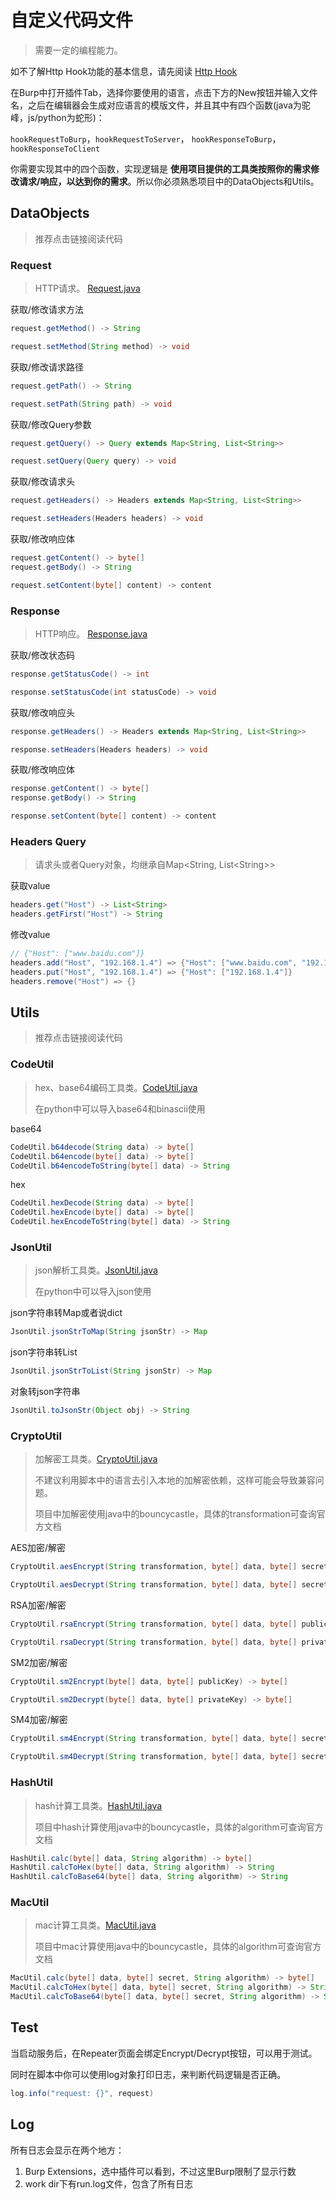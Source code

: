 # 自定义代码文件

> 需要一定的编程能力。

如不了解Http Hook功能的基本信息，请先阅读 [Http Hook](https://github.com/outlaws-bai/Galaxy/blob/main/docs/HttpHook.md)

在Burp中打开插件Tab，选择你要使用的语言，点击下方的New按钮并输入文件名，之后在编辑器会生成对应语言的模版文件，并且其中有四个函数(java为驼峰，js/python为蛇形)：

`hookRequestToBurp`，`hookRequestToServer`， `hookResponseToBurp`， `hookResponseToClient`

你需要实现其中的四个函数，实现逻辑是 **使用项目提供的工具类按照你的需求修改请求/响应，以达到你的需求**。所以你必须熟悉项目中的DataObjects和Utils。

## DataObjects

> 推荐点击链接阅读代码

### Request

> HTTP请求。 [Request.java](https://github1s.com/outlaws-bai/Galaxy/blob/main/src/main/java/org/m2sec/core/models/Request.java)

获取/修改请求方法

```java
request.getMethod() -> String
```

```java
request.setMethod(String method) -> void
```

获取/修改请求路径

```java
request.getPath() -> String
```

```java
request.setPath(String path) -> void
```

获取/修改Query参数

```java
request.getQuery() -> Query extends Map<String, List<String>>
```

```java
request.setQuery(Query query) -> void
```

获取/修改请求头

```java
request.getHeaders() -> Headers extends Map<String, List<String>>
```

```java
request.setHeaders(Headers headers) -> void
```

获取/修改响应体

```java
request.getContent() -> byte[]
request.getBody() -> String
```

```java
request.setContent(byte[] content) -> content
```

### Response

> HTTP响应。 [Response.java](https://github1s.com/outlaws-bai/Galaxy/blob/main/src/main/java/org/m2sec/core/models/Response.java)

获取/修改状态码

```java
response.getStatusCode() -> int
```

```java
response.setStatusCode(int statusCode) -> void
```

获取/修改响应头

```java
response.getHeaders() -> Headers extends Map<String, List<String>>
```

```java
response.setHeaders(Headers headers) -> void
```

获取/修改响应体

```java
response.getContent() -> byte[]
response.getBody() -> String
```

```java
response.setContent(byte[] content) -> content
```

### Headers Query

> 请求头或者Query对象，均继承自Map\<String, List\<String\>\>

获取value

```java
headers.get("Host") -> List<String>
headers.getFirst("Host") -> String
```

修改value

```java
// {"Host": ["www.baidu.com"]}
headers.add("Host", "192.168.1.4") => {"Host": ["www.baidu.com", "192.168.1.4"]}
headers.put("Host", "192.168.1.4") => {"Host": ["192.168.1.4"]}
headers.remove("Host") => {}
```

## Utils

> 推荐点击链接阅读代码

### CodeUtil

> hex、base64编码工具类。[CodeUtil.java](https://github1s.com/outlaws-bai/Galaxy/blob/main/src/main/java/org/m2sec/core/utils/CodeUtil.java)
>
> 在python中可以导入base64和binascii使用

base64

```java
CodeUtil.b64decode(String data) -> byte[]
CodeUtil.b64encode(byte[] data) -> byte[]
CodeUtil.b64encodeToString(byte[] data) -> String
```

hex

```java
CodeUtil.hexDecode(String data) -> byte[]
CodeUtil.hexEncode(byte[] data) -> byte[]
CodeUtil.hexEncodeToString(byte[] data) -> String
```

### JsonUtil

> json解析工具类。[JsonUtil.java](https://github1s.com/outlaws-bai/Galaxy/blob/main/src/main/java/org/m2sec/core/utils/JsonUtil.java)
>
> 在python中可以导入json使用

json字符串转Map或者说dict

```java
JsonUtil.jsonStrToMap(String jsonStr) -> Map
```

json字符串转List

```java
JsonUtil.jsonStrToList(String jsonStr) -> Map
```

对象转json字符串

```java
JsonUtil.toJsonStr(Object obj) -> String
```

### CryptoUtil

> 加解密工具类。[CryptoUtil.java](https://github1s.com/outlaws-bai/Galaxy/blob/main/src/main/java/org/m2sec/core/utils/CryptoUtil.java)
>
> 不建议利用脚本中的语言去引入本地的加解密依赖，这样可能会导致兼容问题。
>
> 项目中加解密使用java中的bouncycastle，具体的transformation可查询官方文档

AES加密/解密

```java
CryptoUtil.aesEncrypt(String transformation, byte[] data, byte[] secret, Map<String, Object> params) -> byte[]
```

```java
CryptoUtil.aesDecrypt(String transformation, byte[] data, byte[] secret, Map<String, Object> params) -> byte[]
```

RSA加密/解密

```java
CryptoUtil.rsaEncrypt(String transformation, byte[] data, byte[] publicKey) -> byte[]
```

```java
CryptoUtil.rsaDecrypt(String transformation, byte[] data, byte[] privateKey) -> byte[]
```

SM2加密/解密

```java
CryptoUtil.sm2Encrypt(byte[] data, byte[] publicKey) -> byte[]
```

```java
CryptoUtil.sm2Decrypt(byte[] data, byte[] privateKey) -> byte[]
```

SM4加密/解密

```java
CryptoUtil.sm4Encrypt(String transformation, byte[] data, byte[] secret, Map<String, Object> params) -> byte[]
```

```java
CryptoUtil.sm4Decrypt(String transformation, byte[] data, byte[] secret, Map<String, Object> params) -> byte[]
```

### HashUtil

> hash计算工具类。[HashUtil.java](https://github1s.com/outlaws-bai/Galaxy/blob/main/src/main/java/org/m2sec/core/utils/HashUtil.java)
>
> 项目中hash计算使用java中的bouncycastle，具体的algorithm可查询官方文档

```java
HashUtil.calc(byte[] data, String algorithm) -> byte[]
HashUtil.calcToHex(byte[] data, String algorithm) -> String
HashUtil.calcToBase64(byte[] data, String algorithm) -> String
```

### MacUtil

> mac计算工具类。[MacUtil.java](https://github1s.com/outlaws-bai/Galaxy/blob/main/src/main/java/org/m2sec/core/utils/MacUtil.java)
>
> 项目中mac计算使用java中的bouncycastle，具体的algorithm可查询官方文档

```java
MacUtil.calc(byte[] data, byte[] secret, String algorithm) -> byte[]
MacUtil.calcToHex(byte[] data, byte[] secret, String algorithm) -> String
MacUtil.calcToBase64(byte[] data, byte[] secret, String algorithm) -> String
```

## Test

当启动服务后，在Repeater页面会绑定Encrypt/Decrypt按钮，可以用于测试。

同时在脚本中你可以使用log对象打印日志，来判断代码逻辑是否正确。

```java
log.info("request: {}", request)
```

## Log

所有日志会显示在两个地方：

1. Burp Extensions，选中插件可以看到，不过这里Burp限制了显示行数
2. work dir下有run.log文件，包含了所有日志

